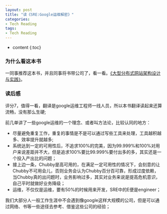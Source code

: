 ```yaml
---
layout: post
title: "读《SRE:Google运维解密》"
categories: 
- Tech Reading
tags:
- Tech Reading
---
```


* content
{:toc}

### 为什么看这本书
一同事推荐这本书，并且同事将书带公司了，看一看。[《大型分布式网站架构设计与实践》](https://book.douban.com/subject/26875239/)。

### 读后感
评分7，值得一看，翻译是google运维工程师一线人员，所以本书翻译读起来还算流畅，没有那么生硬;

前几单讲了一些google运维的一个理念、或者叫方法论，比较认同的地方：
* 尽量避免重复工作，重复的事情是不是可以通过写些工具来处理，工具越积越多、效率提升就越多;
* 系统达到一定的可用性后，不追求100%的完美，因为99.999%和100%对用户来说差距并不大，但是追求100%要比99.999%要付出多的多，其实还是一个投入产出比的问题；
* 接上边一条，Chubby是高可用的，在满足一定可用性的情况下，会刻意的让Chubby不可用会儿，否则业务会认为Chubby百分百可靠，形成过度依赖，当Chubby真的出问题时，业务影响过多，其实对业务来说是提高危机意识，自己平时就做好业务降级；
* 运维，不仅仅是运维，要有50%的时候用来开发，SRE中的E便是engineer；

我们大部分人一般工作生涯中不会遇到像google这样大规模的公司，但是可以通过网络、书等一些途径去参考、借鉴这些公司的经验；
